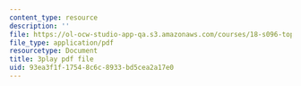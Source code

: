 ```yaml
---
content_type: resource
description: ''
file: https://ol-ocw-studio-app-qa.s3.amazonaws.com/courses/18-s096-topics-in-mathematics-with-applications-in-finance-fall-2013/93ea3f1f17548c6c8933bd5cea2a17e0_Z5yRMMVUC5w.pdf
file_type: application/pdf
resourcetype: Document
title: 3play pdf file
uid: 93ea3f1f-1754-8c6c-8933-bd5cea2a17e0
---
```

